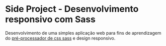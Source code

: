# Side  Project - Desenvolvimento responsivo com Sass
Desenvolvimento  de uma simples aplicação web 
para fins de aprendizagem do [pré-processador de css sass](https://sass-lang.com/) 
e design responsivo.

